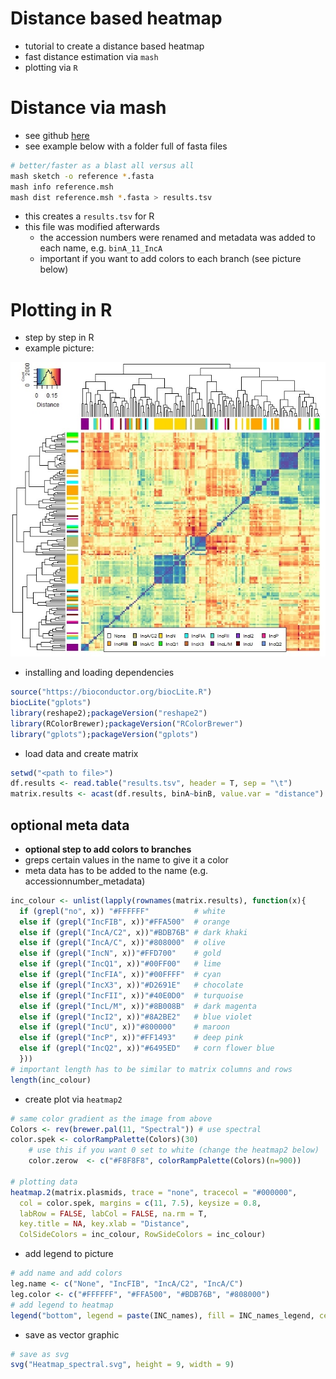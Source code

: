 Distance based heatmap
===

* tutorial to create a distance based heatmap
* fast distance estimation via ``mash``
* plotting via ``R``

# Distance via mash

* see github [here](https://github.com/marbl/Mash)
* see example below with a folder full of fasta files

````bash
# better/faster as a blast all versus all
mash sketch -o reference *.fasta
mash info reference.msh
mash dist reference.msh *.fasta > results.tsv
````

* this creates a `results.tsv` for R
* this file was modified afterwards
  * the accession numbers were renamed and metadata was added to each name, e.g. `binA_11_IncA`
  * important if you want to add colors to each branch (see picture below)

# Plotting in R
* step by step in R
* example picture:

![picture](../img/Rplot02.jpeg)

* installing and loading dependencies

````R
source("https://bioconductor.org/biocLite.R")
biocLite("gplots")
library(reshape2);packageVersion("reshape2")
library(RColorBrewer);packageVersion("RColorBrewer")
library("gplots");packageVersion("gplots")
````

* load data and create matrix

````R
setwd("<path to file>")
df.results <- read.table("results.tsv", header = T, sep = "\t")
matrix.results <- acast(df.results, binA~binB, value.var = "distance")
````

## optional meta data
* **optional step to add colors to branches**
* greps certain values in the name to give it a color
* meta data has to be added to the name (e.g. accessionnumber_metadata)

````R
inc_colour <- unlist(lapply(rownames(matrix.results), function(x){
  if (grepl("no", x)) "#FFFFFF"          # white
  else if (grepl("IncFIB", x))"#FFA500"  # orange
  else if (grepl("IncA/C2", x))"#BDB76B" # dark khaki
  else if (grepl("IncA/C", x))"#808000"  # olive
  else if (grepl("IncN", x))"#FFD700"    # gold
  else if (grepl("IncQ1", x))"#00FF00"   # lime
  else if (grepl("IncFIA", x))"#00FFFF"  # cyan
  else if (grepl("IncX3", x))"#D2691E"   # chocolate
  else if (grepl("IncFII", x))"#40E0D0"  # turquoise
  else if (grepl("IncL/M", x))"#8B008B"  # dark magenta
  else if (grepl("IncI2", x))"#8A2BE2"   # blue violet
  else if (grepl("IncU", x))"#800000"    # maroon
  else if (grepl("IncP", x))"#FF1493"    # deep pink
  else if (grepl("IncQ2", x))"#6495ED"   # corn flower blue
  }))
# important length has to be similar to matrix columns and rows
length(inc_colour)
````

* create plot via `heatmap2`

````R
# same color gradient as the image from above
Colors <- rev(brewer.pal(11, "Spectral")) # use spectral
color.spek <- colorRampPalette(Colors)(30)
    # use this if you want 0 set to white (change the heatmap2 below)
    color.zerow  <- c("#F8F8F8", colorRampPalette(Colors)(n=900))

# plotting data
heatmap.2(matrix.plasmids, trace = "none", tracecol = "#000000",
  col = color.spek, margins = c(11, 7.5), keysize = 0.8,
  labRow = FALSE, labCol = FALSE, na.rm = T,
  key.title = NA, key.xlab = "Distance",
  ColSideColors = inc_colour, RowSideColors = inc_colour)
````

* add legend to picture

````R
# add name and add colors
leg.name <- c("None", "IncFIB", "IncA/C2", "IncA/C")
leg.color <- c("#FFFFFF", "#FFA500", "#BDB76B", "#808000")
# add legend to heatmap
legend("bottom", legend = paste(INC_names), fill = INC_names_legend, cex = 0.65, ncol = 7, horiz = F)
````

* save as vector graphic

````R
# save as svg
svg("Heatmap_spectral.svg", height = 9, width = 9)
````
